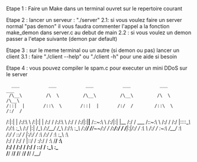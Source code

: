 
      

Etape 1 : Faire un Make dans un terminal ouvret sur le repertoire courant

Etape 2 : lancer un serveur : "./server"
      2.1: si vous voulez faire un server normal "pas demon" il vous faudra
            commenter l'appel a la fonction make_demon dans server.c au debut de main
      2.2 : si vous voulez un demon passer a l'etape suivante (demon par default)

Etape 3 : sur le meme terminal ou un autre (si demon ou pas) lancer un client
      3.1 : faire "./client --help" ou "./client -h" pour une aide si besoin

Etape 4 : vous pouvez compiler le spam.c pour executer un mini DDoS sur le server


      ___           ___           ___           ___           ___           ___
     /\__\         /\  \         /\__\         /\__\         /\  \         /\__\
    /::|  |       /::\  \       /::|  |       /:/  /        /::\  \       /:/  /
   /:|:|  |      /:/\:\  \     /:|:|  |      /:/  /        /:/\:\  \     /:/  /
  /:/|:|__|__   /::\~\:\  \   /:/|:|  |__   /:/  /  ___   /::\~\:\  \   /:/  /
 /:/ |::::\__\ /:/\:\ \:\__\ /:/ |:| /\__\ /:/__/  /\__\ /:/\:\ \:\__\ /:/__/
 \/__/~~/:/  / \/__\:\/:/  / \/__|:|/:/  / \:\  \ /:/  / \:\~\:\ \/__/ \:\  \
       /:/  /       \::/  /      |:/:/  /   \:\  /:/  /   \:\ \:\__\    \:\  \
      /:/  /        /:/  /       |::/  /     \:\/:/  /     \:\ \/__/     \:\  \
     /:/  /        /:/  /        /:/  /       \::/  /       \:\__\        \:\__\
     \/__/         \/__/         \/__/         \/__/         \/__/         \/__/

